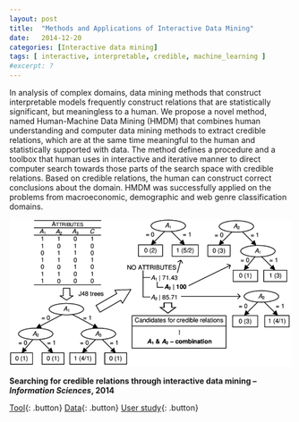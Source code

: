 ```yaml
---
layout: post
title:  "Methods and Applications of Interactive Data Mining"
date:   2014-12-20
categories: [Interactive data mining]
tags: [ interactive, interpretable, credible, machine_learning ]
#excerpt: ?
---
```


In analysis of complex domains, data mining methods that construct interpretable models frequently construct relations that are statistically significant, but meaningless to a human. We propose a novel method, named Human-Machine Data Mining (HMDM) that combines human understanding and computer data mining methods to extract credible relations, which are at the same time meaningful to the human and statistically supported with data. The method defines a procedure and a toolbox that human uses in interactive and iterative manner to direct computer search towards those parts of the search space with credible relations. Based on credible relations, the human can construct correct conclusions about the domain. HMDM was successfully applied on the problems from macroeconomic, demographic and web genre classification domains.

![Searching for credible relations through interactive data mining](/images/Combination_relation.png)

**Searching for credible relations through interactive data mining – *Information Sciences*, 2014**

[Tool](/human-machine-data-mining/){: .button} [Data](/economic-analysis/){: .button} [User study](/interactive-data-mining-user-study/){: .button}
